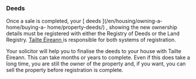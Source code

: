 ###  Deeds  

Once a sale is completed, your [ deeds ](/en/housing/owning-a-home/buying-a-
home/property-deeds/) , showing the new ownership details must be registered
with either the Registry of Deeds or the Land Registry. [ Tailte Éireann
](https://www.tailte.ie/registration/) is responsible for both systems of
registration.

Your solicitor will help you to finalise the deeds to your house with Tailte
Éireann. This can take months or years to complete. Even if this does take a
long time, you are still the owner of the property and, if you want, you can
sell the property before registration is complete.
